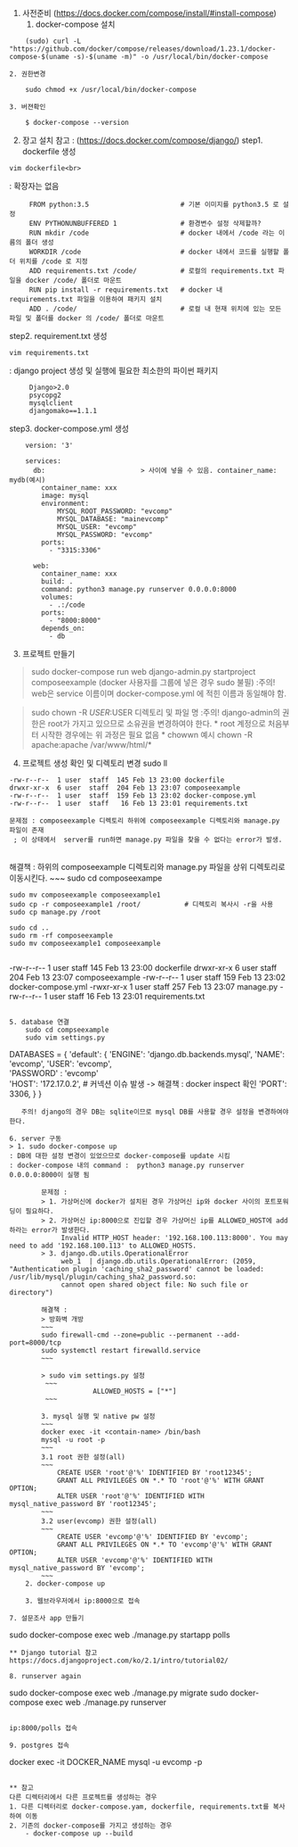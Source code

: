 1. 사전준비 (https://docs.docker.com/compose/install/#install-compose)
	1. docker-compose 설치
~~~
	(sudo) curl -L "https://github.com/docker/compose/releases/download/1.23.1/docker-compose-$(uname -s)-$(uname -m)" -o /usr/local/bin/docker-compose
~~~
	2. 권한변경
~~~
	sudo chmod +x /usr/local/bin/docker-compose
~~~
	3. 버젼확인
~~~
	$ docker-compose --version
~~~

2. 장고 설치
 참고 : (https://docs.docker.com/compose/django/)
step1. dockerfile 생성<br>
~~~
vim dockerfile<br>
~~~
: 확장자는 없음

~~~
     FROM python:3.5                       # 기본 이미지를 python3.5 로 설정
     ENV PYTHONUNBUFFERED 1                # 환경변수 설정 삭제할까?
     RUN mkdir /code                       # docker 내에서 /code 라는 이름의 폴더 생성
     WORKDIR /code                         # docker 내에서 코드를 실행할 폴더 위치를 /code 로 지정
     ADD requirements.txt /code/           # 로컬의 requirements.txt 파일을 docker /code/ 폴더로 마운트
     RUN pip install -r requirements.txt   # docker 내 requirements.txt 파일을 이용하여 패키지 설치
     ADD . /code/                          # 로컬 내 현재 위치에 있는 모든 파일 및 폴더를 docker 의 /code/ 폴더로 마운트
~~~

step2. requirement.txt 생성<br>
~~~
vim requirements.txt
~~~
: django project 생성 및 실행에 필요한 최소한의 파이썬 패키지
<br>
~~~
     Django>2.0
     psycopg2
     mysqlclient
     djangomako==1.1.1
~~~

step3. docker-compose.yml 생성

~~~
    version: '3'

    services:
      db:                        > 사이에 넣을 수 있음. container_name: mydb(예시)
        container_name: xxx
        image: mysql
        environment:
            MYSQL_ROOT_PASSWORD: "evcomp"
            MYSQL_DATABASE: "mainevcomp"
            MYSQL_USER: "evcomp"
            MYSQL_PASSWORD: "evcomp"
        ports:
          - "3315:3306"

      web:
        container_name: xxx
        build: .
        command: python3 manage.py runserver 0.0.0.0:8000
        volumes:
          - .:/code
        ports:
          - "8000:8000"
        depends_on:
          - db
~~~

3. 프로젝트 만들기

> sudo docker-compose run web django-admin.py startproject composeexample (docker 사용자를 그룹에 넣은 경우 sudo 불필)
    :주의! web은 service 이름이며 docker-compose.yml 에 적힌 이름과 동일해야 함.

> sudo chown -R $USER:$USER 디렉토리 및 파일 명
    :주의! django-admin의 권한은 root가 가지고 있으므로 소유권을 변경하여야 한다.
     * root 계정으로 처음부터 시작한 경우에는 위 과정은 필요 없음
     * chowwn 예시 chown -R apache:apache /var/www/html/*
     
4. 프로젝트 생성 확인 및 디렉토리 변경
    sudo ll
~~~
-rw-r--r--  1 user  staff  145 Feb 13 23:00 dockerfile
drwxr-xr-x  6 user  staff  204 Feb 13 23:07 composeexample
-rw-r--r--  1 user  staff  159 Feb 13 23:02 docker-compose.yml
-rw-r--r--  1 user  staff   16 Feb 13 23:01 requirements.txt
~~~

    문제점 : composeexample 디렉토리 하위에 composeexample 디렉토리와 manage.py 파일이 존재
     ; 이 상태에서  server를 run하면 manage.py 파일을 찾을 수 없다는 error가 발생.
<br>
    해결책 : 하위의 composeexample 디렉토리와 manage.py 파일을 상위 디렉토리로 이동시킨다.
~~~
    sudo cd composeexampe

    sudo mv composeexample composeexample1
    sudo cp -r composeexample1 /root/           # 디렉토리 복사시 -r을 사용
    sudo cp manage.py /root

    sudo cd ..
    sudo rm -rf composeexample
    sudo mv composeexample1 composeexample
~~~
~~~
-rw-r--r--  1 user  staff  145 Feb 13 23:00 dockerfile
drwxr-xr-x  6 user  staff  204 Feb 13 23:07 composeexample
-rw-r--r--  1 user  staff  159 Feb 13 23:02 docker-compose.yml
-rwxr-xr-x  1 user  staff  257 Feb 13 23:07 manage.py
-rw-r--r--  1 user  staff   16 Feb 13 23:01 requirements.txt
~~~

5. database 연결
    sudo cd compseexample
    sudo vim settings.py

~~~
DATABASES = {
    'default': {
        'ENGINE': 'django.db.backends.mysql',
        'NAME': 'evcomp',
        'USER': 'evcomp',                    
        'PASSWORD' : 'evcomp'                   
        'HOST': '172.17.0.2',                   # 커넥션 이슈 발생 -> 해결책 : docker inspect <container-name> 확인
        'PORT': 3306,
    }
}
~~~
   주의! django의 경우 DB는 sqlite이므로 mysql DB를 사용할 경우 설정을 변경하여야 한다.

6. server 구동
> 1. sudo docker-compose up
: DB에 대한 설정 변경이 있었으므로 docker-compose를 update 시킴
: docker-compose 내의 command :  python3 manage.py runserver 0.0.0.0:8000이 실행 됨

        문제점 :
        > 1. 가상머신에 docker가 설치된 경우 가상머신 ip와 docker 사이의 포트포워딩이 필요하다.
        > 2. 가상머신 ip:8000으로 진입할 경우 가상머신 ip를 ALLOWED_HOST에 add하라는 error가 발생한다.
             Invalid HTTP_HOST header: '192.168.100.113:8000'. You may need to add '192.168.100.113' to ALLOWED_HOSTS.
        > 3. django.db.utils.OperationalError 
             web_1  | django.db.utils.OperationalError: (2059, "Authentication plugin 'caching_sha2_password' cannot be loaded: /usr/lib/mysql/plugin/caching_sha2_password.so: 
             cannot open shared object file: No such file or directory")
             
        해결책 :
        > 방화벽 개방
        ~~~
        sudo firewall-cmd --zone=public --permanent --add-port=8000/tcp
        sudo systemctl restart firewalld.service
        ~~~
        
        > sudo vim settings.py 설정
         ~~~
                     ALLOWED_HOSTS = ["*"]
         ~~~
         
        3. mysql 실행 및 native pw 설정
        ~~~
        docker exec -it <contain-name> /bin/bash
        mysql -u root -p
        ~~~
        3.1 root 권한 설정(all)
        ~~~ 
            CREATE USER 'root'@'%' IDENTIFIED BY 'root12345'; 
            GRANT ALL PRIVILEGES ON *.* TO 'root'@'%' WITH GRANT OPTION;
            ALTER USER 'root'@'%' IDENTIFIED WITH mysql_native_password BY 'root12345';
        ~~~       
        3.2 user(evcomp) 권한 설정(all)
        ~~~
            CREATE USER 'evcomp'@'%' IDENTIFIED BY 'evcomp'; 
            GRANT ALL PRIVILEGES ON *.* TO 'evcomp'@'%' WITH GRANT OPTION;
            ALTER USER 'evcomp'@'%' IDENTIFIED WITH mysql_native_password BY 'evcomp';
        ~~~
    2. docker-compose up

    3. 웹브라우저에서 ip:8000으로 접속

7. 설문조사 app 만들기
~~~
sudo docker-compose exec web ./manage.py startapp polls
~~~
** Django tutorial 참고 https://docs.djangoproject.com/ko/2.1/intro/tutorial02/

8. runserver again
~~~
sudo docker-compose exec web ./manage.py migrate
sudo docker-compose exec web ./manage.py runserver
~~~

ip:8000/polls 접속

9. postgres 접속
~~~
docker exec -it DOCKER_NAME mysql -u evcomp -p
~~~

** 참고
다른 디렉터리에서 다른 프로젝트를 생성하는 경우
1. 다른 디렉터리로 docker-compose.yam, dockerfile, requirements.txt를 복사하여 이동
2. 기존의 docker-compose를 가지고 생성하는 경우
    - docker-compose up --build
